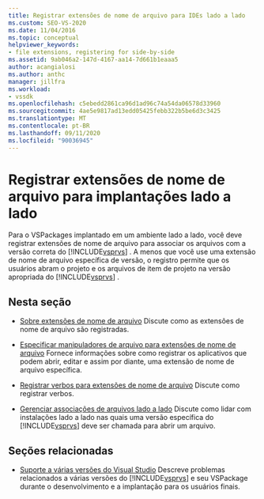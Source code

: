 ```yaml
---
title: Registrar extensões de nome de arquivo para IDEs lado a lado
ms.custom: SEO-VS-2020
ms.date: 11/04/2016
ms.topic: conceptual
helpviewer_keywords:
- file extensions, registering for side-by-side
ms.assetid: 9ab046a2-147d-4167-aa14-7d661b1eaaa5
author: acangialosi
ms.author: anthc
manager: jillfra
ms.workload:
- vssdk
ms.openlocfilehash: c5ebedd2861ca96d1ad96c74a54da06578d33960
ms.sourcegitcommit: 4ae5e9817ad13edd05425febb322b5be6d3c3425
ms.translationtype: MT
ms.contentlocale: pt-BR
ms.lasthandoff: 09/11/2020
ms.locfileid: "90036945"
---
```

# <a name="register-file-name-extensions-for-side-by-side-deployments"></a>Registrar extensões de nome de arquivo para implantações lado a lado
Para o VSPackages implantado em um ambiente lado a lado, você deve registrar extensões de nome de arquivo para associar os arquivos com a versão correta do [!INCLUDE[vsprvs](../code-quality/includes/vsprvs_md.md)] . A menos que você use uma extensão de nome de arquivo específica de versão, o registro permite que os usuários abram o projeto e os arquivos de item de projeto na versão apropriada do [!INCLUDE[vsprvs](../code-quality/includes/vsprvs_md.md)] .

## <a name="in-this-section"></a>Nesta seção
- [Sobre extensões de nome de arquivo](../extensibility/about-file-name-extensions.md) Discute como as extensões de nome de arquivo são registradas.

- [Especificar manipuladores de arquivo para extensões de nome de arquivo](../extensibility/specifying-file-handlers-for-file-name-extensions.md) Fornece informações sobre como registrar os aplicativos que podem abrir, editar e assim por diante, uma extensão de nome de arquivo específica.

- [Registrar verbos para extensões de nome de arquivo](../extensibility/registering-verbs-for-file-name-extensions.md) Discute como registrar verbos.

- [Gerenciar associações de arquivos lado a lado](../extensibility/managing-side-by-side-file-associations.md) Discute como lidar com instalações lado a lado nas quais uma versão específica do [!INCLUDE[vsprvs](../code-quality/includes/vsprvs_md.md)] deve ser chamada para abrir um arquivo.

## <a name="related-sections"></a>Seções relacionadas
- [Suporte a várias versões do Visual Studio](../extensibility/supporting-multiple-versions-of-visual-studio.md) Descreve problemas relacionados a várias versões do [!INCLUDE[vsprvs](../code-quality/includes/vsprvs_md.md)] e seu VSPackage durante o desenvolvimento e a implantação para os usuários finais.
